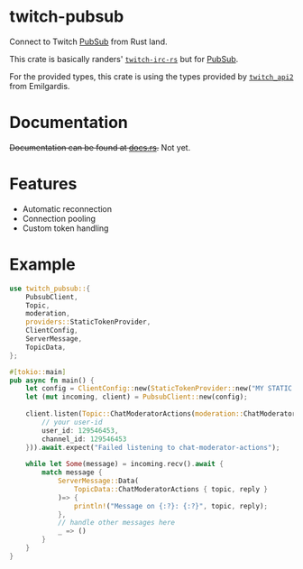 # twitch-pubsub

Connect to Twitch [PubSub](https://dev.twitch.tv/docs/pubsub) from Rust land.

This crate is basically randers' [`twitch-irc-rs`](https://lib.rs/crates/twitch-irc)
but for [PubSub](https://dev.twitch.tv/docs/pubsub).

For the provided types,
this crate is using the types provided by [`twitch_api2`](https://lib.rs/crates/twitch_api2) from Emilgardis.

# Documentation

~~Documentation can be found at [docs.rs](https://docs.rs/twitch-pubsub).~~
Not yet.

# Features

* Automatic reconnection
* Connection pooling
* Custom token handling

# Example 

```rust
use twitch_pubsub::{
    PubsubClient,
    Topic,
    moderation,
    providers::StaticTokenProvider,
    ClientConfig,
    ServerMessage,
    TopicData,
};

#[tokio::main]
pub async fn main() {
    let config = ClientConfig::new(StaticTokenProvider::new("MY STATIC SECRET TOKEN"));
    let (mut incoming, client) = PubsubClient::new(config);
    
    client.listen(Topic::ChatModeratorActions(moderation::ChatModeratorActions {
        // your user-id
        user_id: 129546453,
        channel_id: 129546453
    })).await.expect("Failed listening to chat-moderator-actions");
    
    while let Some(message) = incoming.recv().await {
        match message {
            ServerMessage::Data(
                TopicData::ChatModeratorActions { topic, reply }
            )=> {
                println!("Message on {:?}: {:?}", topic, reply);
            },
            // handle other messages here
            _ => ()
        }
    }
}
```
